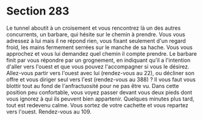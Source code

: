 # Section 283

Le tunnel aboutit à un croisement et vous rencontrez là un des autres concurrents, un
barbare, qui hésite sur le chemin à prendre.
Vous vous adressez à lui mais il ne répond rien, vous fixant seulement d'un regard froid,
les mains fermement serrées sur le manche de sa hache. Vous vous approchez et vous lui
demandez quel chemin il compte prendre. Le barbare finit par vous répondre par un
grognement, en indiquant qu'il a l'intention d'aller vers l'ouest et que vous pouvez
l'accompagner si vous le désirez. Allez-vous partir vers l'ouest avec lui (rendez-vous au
22), ou décliner son offre et vous diriger seul vers l'est (rendez-vous au 388) ?
Il vous faut vous blottir tout au fond de l'anfractuosité pour ne pas être vu. Dans cette
position peu confortable, vous voyez passer devant vous deux pieds dont vous ignorez à
qui ils peuvent bien appartenir. Quelques minutes plus tard, tout est redevenu calme.
Vous sortez de votre cachette et vous repartez vers l'ouest. Rendez-vous au 109.